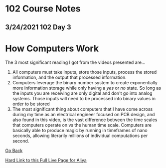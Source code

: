 # 102 Course Notes

## 3/24/2021 102 Day 3

# How Computers Work

The 3 most significant reading I got from the videos presented are...

1. All computers must take inputs, store those inputs, process the stored information, and the output that processed information.
2. Computers leverage the binary number system to create exponentially more information storage while only having a *yes* or *no* state. So long as the inputs you are receiving are only digital and don't go into analog systems. Those inputs will need to be processed into binary values in order to be stored
3. The most significant thing about computers that I have come across during my time as an electrical engineer focused on PCB design, and also found in this video, is the vast difference between the time scales that computers operate on vs the human time scale. Computers are basically able to produce magic by running in timeframes of nano seconds, allowing literarily millions of individual computations per second.

[Go Back](README.md)

[Hard Link to this Full Live Page for Aliya](https://charles-bofferding.github.io/reading-notes/read06b.html)